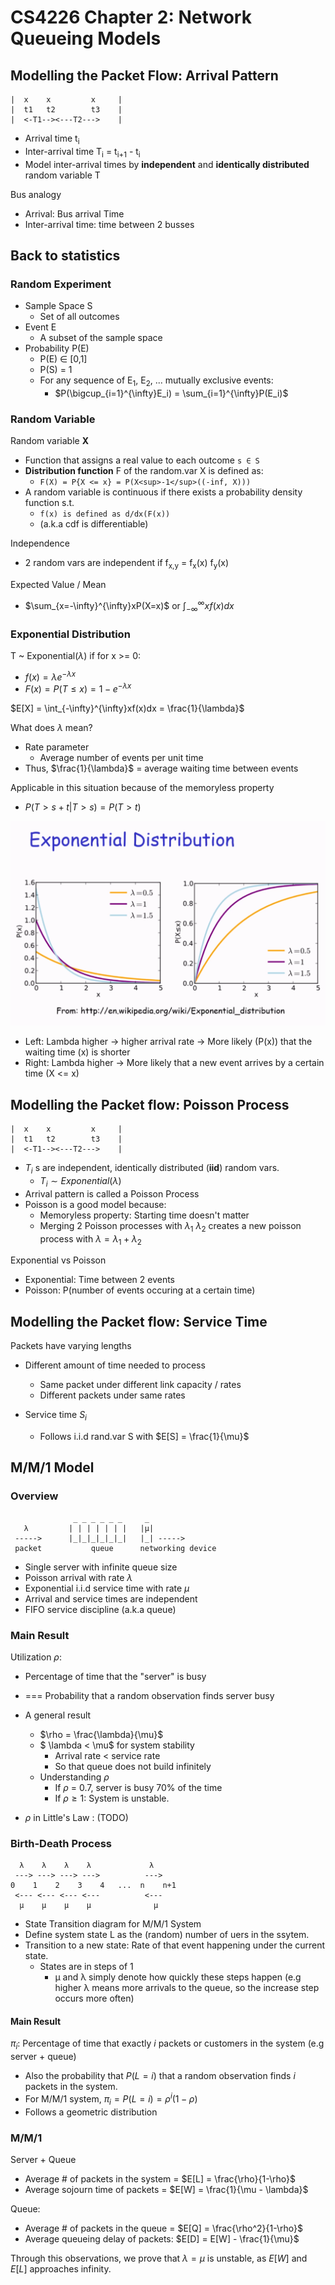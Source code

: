 # CS4226 Chapter 2: Network Queueing Models

## Modelling the Packet Flow: Arrival Pattern

```
|  x    x         x     |
|  t1   t2        t3    |
|  <-T1--><---T2--->    |
```

- Arrival time t<sub>i</sub>
- Inter-arrival time T<sub>i</sub> = t<sub>i+1</sub> - t<sub>i</sub>
- Model inter-arrival times by **independent** and **identically distributed** random variable T

Bus analogy
- Arrival: Bus arrival Time
- Inter-arrival time: time between 2 busses

## Back to statistics

### Random Experiment

- Sample Space S
    - Set of all outcomes
- Event E
    - A subset of the sample space
- Probability P(E)
    - P(E) ∈ [0,1]
    - P(S) = 1
    - For any sequence of E<sub>1</sub>, E<sub>2</sub>, ... mutually exclusive events:
        - $P(\bigcup_{i=1}^{\infty}E_i) = \sum_{i=1}^{\infty}P(E_i)$

### Random Variable

Random variable **X**
- Function that assigns a real value to each outcome `s ∈ S`
- **Distribution function** F of the random.var X is defined as:
    - `F(X) = P{X <= x} = P(X<sup>-1</sup>((-inf, X)))`
- A random variable is continuous if there exists a probability density function s.t.
    - `f(x) is defined as d/dx(F(x))`
    - (a.k.a cdf is differentiable)

Independence
- 2 random vars are independent if f<sub>x,y</sub> = f<sub>x</sub>(x) f<sub>y</sub>(x)

Expected Value / Mean
- $\sum_{x=-\infty}^{\infty}xP(X=x)$ or $\int_{-\infty }^{\infty}xf(x)dx$

### Exponential Distribution

T ~ Exponential($\lambda$) if for x >= 0:
- $f(x) = \lambda e^{-\lambda x}$
- $F(x) = P(T \le x) = 1 - e ^ {-\lambda x}$

$E[X] = \int_{-\infty}^{\infty}xf(x)dx = \frac{1}{\lambda}$

What does $\lambda$ mean?
- Rate parameter
    - Average number of events per unit time
- Thus, $\frac{1}{\lambda}$ = average waiting time between events

Applicable in this situation because of the memoryless property
- $P(T > s + t | T > s) = P(T > t)$

![alt text](image-1.png)

- Left: Lambda higher -> higher arrival rate -> More likely (P(x)) that the waiting time (x) is shorter
- Right: Lambda higher -> More likely that a new event arrives by a certain time (X <= x)

## Modelling the Packet flow: Poisson Process

```
|  x    x         x     |
|  t1   t2        t3    |
|  <-T1--><---T2--->    |
```
- $T_i$ s are independent, identically distributed (**iid**) random vars.
    - $T_i \sim Exponential(\lambda)$
- Arrival pattern is called a Poisson Process
- Poisson is a good model because:
    - Memoryless property: Starting time doesn't matter
    - Merging 2 Poisson processes with $\lambda_1$ $\lambda_2$ creates a new poisson process with $\lambda = \lambda_1 + \lambda_2$


Exponential vs Poisson
- Exponential: Time between 2 events
- Poisson: P(number of events occuring at a certain time)
## Modelling the Packet flow: Service Time

Packets have varying lengths
- Different amount of time needed to process
    - Same packet under different link capacity / rates
    - Different packets under same rates

- Service time $S_i$
    - Follows i.i.d rand.var S with $E[S] = \frac{1}{\mu}$


## M/M/1 Model

### Overview
```
              _ _ _ _ _ _     _
   λ         | | | | | | |   |μ|
 ----->      |_|_|_|_|_|_|   |_| ----->
 packet           queue      networking device
```

- Single server with infinite queue size
- Poisson arrival with rate $\lambda$
- Exponential i.i.d service time with rate $\mu$
- Arrival and service times are independent
- FIFO service discipline (a.k.a queue)

### Main Result

Utilization $\rho$:
- Percentage of time that the "server" is busy
- === Probability that a random observation finds server busy
- A general result
    - $\rho = \frac{\lambda}{\mu}$
    - $ \lambda < \mu$ for system stability
        - Arrival rate < service rate
        - So that queue does not build infinitely
    - Understanding $\rho$
        - If $\rho$ = 0.7, server is busy 70% of the time
        - If $\rho \geq 1$: System is unstable.

- $\rho$ in Little's Law : (TODO)


### Birth-Death Process

```
  λ    λ    λ    λ             λ
 ---> ---> ---> --->          --->
0    1    2    3    4   ...  n    n+1
 <--- <--- <--- <---          <---
  μ    μ    μ    μ              μ
```
- State Transition diagram for M/M/1 System
- Define system state L as the (random) number of uers in the ssytem.
- Transition to a new state: Rate of that event happening under the current state.
    - States are in steps of 1
        - μ and λ simply denote how quickly these steps happen (e.g higher λ means more arrivals to the queue, so the increase step occurs more often)

#### Main Result

$\pi_i$: Percentage of time that exactly $i$ packets or customers in the system (e.g server + queue)
- Also the probability that $P(L = i)$ that a random observation finds $i$ packets in the system.
- For M/M/1 system, $\pi_i = P(L=i) = \rho^i(1-\rho)$
- Follows a geometric distribution

### M/M/1
Server + Queue
- Average # of packets in the system = $E[L] = \frac{\rho}{1-\rho}$
- Average sojourn time of packets = $E[W] = \frac{1}{\mu - \lambda}$

Queue:
- Average # of packets in the queue = $E[Q] = \frac{\rho^2}{1-\rho}$
- Average queueing delay of packets: $E[D] = E[W] - \frac{1}{\mu}$

Through this observations, we prove that $\lambda = \mu$ is unstable, as $E[W]$ and $E[L]$ approaches infinity.
